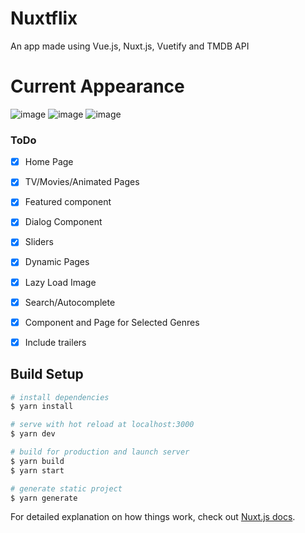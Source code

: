 # Nuxtflix
An app made using Vue.js, Nuxt.js, Vuetify and TMDB API

# Current Appearance
![image](https://i.ibb.co/YDMxq3f/mainpage.png)
![image](https://i.ibb.co/M5Yf0Pz/dynamiccollectionpage.png)
![image](https://i.ibb.co/w0cZKRH/dialogshow.png)



### ToDo
- [x] Home Page
- [x] TV/Movies/Animated Pages
- [x] Featured component
- [x] Dialog Component
- [x] Sliders
- [x] Dynamic Pages
- [x] Lazy Load Image
- [x] Search/Autocomplete
- [x] Component and Page for Selected Genres
- [x] Include trailers


## Build Setup

```bash
# install dependencies
$ yarn install

# serve with hot reload at localhost:3000
$ yarn dev

# build for production and launch server
$ yarn build
$ yarn start

# generate static project
$ yarn generate
```

For detailed explanation on how things work, check out [Nuxt.js docs](https://nuxtjs.org).
